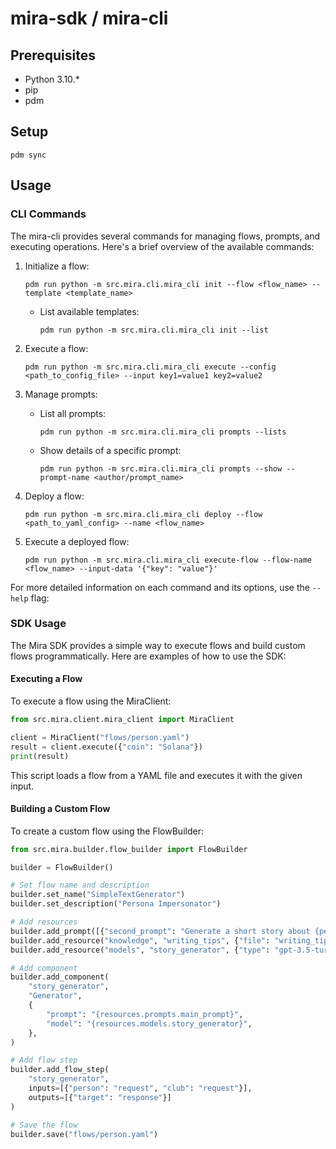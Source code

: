 # mira-sdk / mira-cli

## Prerequisites

- Python 3.10.*
- pip
- pdm

## Setup

```
pdm sync
```

## Usage

### CLI Commands

The mira-cli provides several commands for managing flows, prompts, and executing operations. Here's a brief overview of the available commands:

1. Initialize a flow:
   ```
   pdm run python -m src.mira.cli.mira_cli init --flow <flow_name> --template <template_name>
   ```
   - List available templates:
     ```
     pdm run python -m src.mira.cli.mira_cli init --list
     ```

2. Execute a flow:
   ```
   pdm run python -m src.mira.cli.mira_cli execute --config <path_to_config_file> --input key1=value1 key2=value2
   ```

3. Manage prompts:
   - List all prompts:
     ```
     pdm run python -m src.mira.cli.mira_cli prompts --lists
     ```
   - Show details of a specific prompt:
     ```
     pdm run python -m src.mira.cli.mira_cli prompts --show --prompt-name <author/prompt_name>
     ```

4. Deploy a flow:
   ```
   pdm run python -m src.mira.cli.mira_cli deploy --flow <path_to_yaml_config> --name <flow_name>
   ```

5. Execute a deployed flow:
   ```
   pdm run python -m src.mira.cli.mira_cli execute-flow --flow-name <flow_name> --input-data '{"key": "value"}'
   ```

For more detailed information on each command and its options, use the `--help` flag:

### SDK Usage

The Mira SDK provides a simple way to execute flows and build custom flows programmatically. Here are examples of how to use the SDK:

#### Executing a Flow

To execute a flow using the MiraClient:

```python
from src.mira.client.mira_client import MiraClient

client = MiraClient("flows/person.yaml")
result = client.execute({"coin": "Solana"})
print(result)
```

This script loads a flow from a YAML file and executes it with the given input.

#### Building a Custom Flow

To create a custom flow using the FlowBuilder:

```python
from src.mira.builder.flow_builder import FlowBuilder

builder = FlowBuilder()

# Set flow name and description
builder.set_name("SimpleTextGenerator")
builder.set_description("Persona Impersonator")

# Add resources
builder.add_prompt([{"second_prompt": "Generate a short story about {person} at {club}", "type": "local"}, {"main_prompt": "@aroha-labs/klok/1.0.0", "type": "mira"}])
builder.add_resource("knowledge", "writing_tips", {"file": "writing_tips.txt"})
builder.add_resource("models", "story_generator", {"type": "gpt-3.5-turbo"})

# Add component
builder.add_component(
    "story_generator",
    "Generator",
    {
        "prompt": "{resources.prompts.main_prompt}",
        "model": "{resources.models.story_generator}",
    },
)

# Add flow step
builder.add_flow_step(
    "story_generator",
    inputs=[{"person": "request", "club": "request"}],
    outputs=[{"target": "response"}]
)

# Save the flow
builder.save("flows/person.yaml")
```







